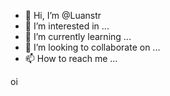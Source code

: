 - 👋 Hi, I’m @Luanstr
- 👀 I’m interested in ...
- 🌱 I’m currently learning ...
- 💞️ I’m looking to collaborate on ...
- 📫 How to reach me ...

<!---
Luanstr/Luanstr is a ✨ special ✨ repository because its `README.md` (this file) appears on your GitHub profile.
You can click the Preview link to take a look at your changes.
---> oi
